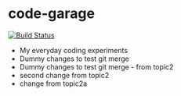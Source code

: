 # code-garage
[![Build Status](https://travis-ci.org/2ptO/code-garage.svg?branch=master)](https://travis-ci.org/2ptO/code-garage)

* My everyday coding experiments
* Dummy changes to test git merge
* Dummy changes to test git merge - from topic2
* second change from topic2
* change from topic2a
